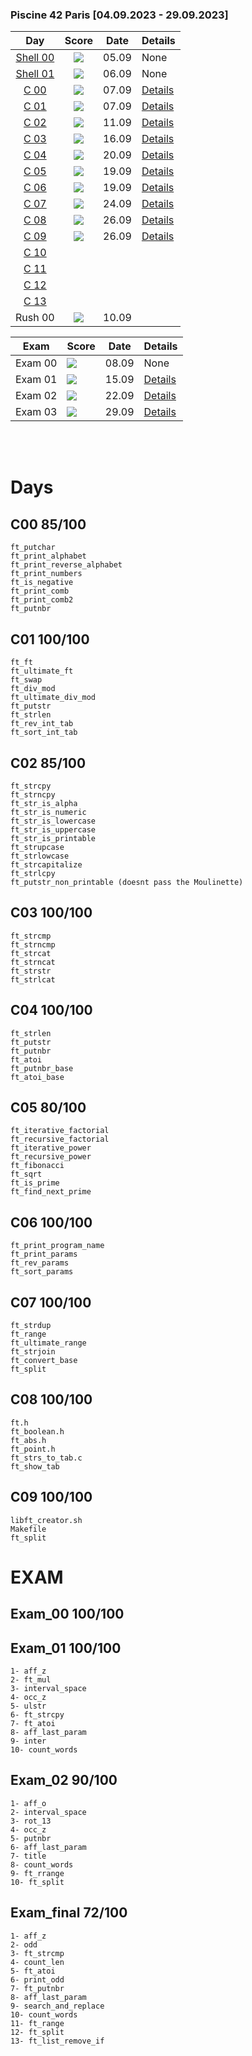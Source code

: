 ### Piscine 42 Paris [04.09.2023 - 29.09.2023]




| Day | Score | Date | Details |
|:---:|:-----:|:----:|---------|
| <a href="https://github.com/Baarrbb/42-piscine/tree/master/SH00">Shell 00</a> | <img src="https://badge.nimon.fr/api/v2/clxvo3eb3048601pgqc1udwjw/project/3287255"> | 05.09 | None |
| <a href="https://github.com/Baarrbb/42-piscine/tree/master/SH01">Shell 01</a> | <img src="https://badge.nimon.fr/api/v2/clxvo3eb3048601pgqc1udwjw/project/3290022"> | 06.09 | None |
| <a href="https://github.com/Baarrbb/42-piscine/tree/master/C00">C 00</a> | <img src="https://badge.nimon.fr/api/v2/clxvo3eb3048601pgqc1udwjw/project/3293940"> | 07.09 | [Details](#c00-85100-) |
| <a href="https://github.com/Baarrbb/42-piscine/tree/master/C01">C 01</a> | <img src="https://badge.nimon.fr/api/v2/clxvo3eb3048601pgqc1udwjw/project/3297137"> | 07.09 | [Details](#c01-100100-) |
| <a href="https://github.com/Baarrbb/42-piscine/tree/master/C02">C 02</a> | <img src="https://badge.nimon.fr/api/v2/clxvo3eb3048601pgqc1udwjw/project/3298247"> | 11.09 | [Details](#c02-85100-) |
| <a href="https://github.com/Baarrbb/42-piscine/tree/master/C03">C 03</a> | <img src="https://badge.nimon.fr/api/v2/clxvo3eb3048601pgqc1udwjw/project/3301830"> | 16.09 | [Details](#c03-100100-) |
| <a href="https://github.com/Baarrbb/42-piscine/tree/master/C04">C 04</a> | <img src="https://badge.nimon.fr/api/v2/clxvo3eb3048601pgqc1udwjw/project/3304515"> | 20.09 | [Details](#c04-100100-) |
| <a href="https://github.com/Baarrbb/42-piscine/tree/master/C05">C 05</a> | <img src="https://badge.nimon.fr/api/v2/clxvo3eb3048601pgqc1udwjw/project/3317728"> | 19.09 | [Details](#c05-80100-) |
| <a href="https://github.com/Baarrbb/42-piscine/tree/master/C06">C 06</a> | <img src="https://badge.nimon.fr/api/v2/clxvo3eb3048601pgqc1udwjw/project/3317738"> | 19.09 | [Details](#c06-100100-) |
| <a href="https://github.com/Baarrbb/42-piscine/tree/master/C07">C 07</a> | <img src="https://badge.nimon.fr/api/v2/clxvo3eb3048601pgqc1udwjw/project/3322038"> | 24.09 | [Details](#c07-100100-) |
| <a href="https://github.com/Baarrbb/42-piscine/tree/master/C08">C 08</a> | <img src="https://badge.nimon.fr/api/v2/clxvo3eb3048601pgqc1udwjw/project/3324099"> | 26.09 | [Details](#c08-100100-) |
| <a href="https://github.com/Baarrbb/42-piscine/tree/master/C09">C 09</a> | <img src="https://badge.nimon.fr/api/v2/clxvo3eb3048601pgqc1udwjw/project/3331680"> | 26.09 | [Details](#c09-100100-) |
| <a href="https://github.com/Baarrbb/42-piscine/tree/master/C10">C 10</a> |  |  |  |  |
| <a href="https://github.com/Baarrbb/42-piscine/tree/master/C11">C 11</a> |  |  |  |  |
| <a href="https://github.com/Baarrbb/42-piscine/tree/master/C12">C 12</a> |  |  |  |  |
| <a href="https://github.com/Baarrbb/42-piscine/tree/master/C13">C 13</a> |  |  |  |  |
| Rush 00 | <img src="https://badge.nimon.fr/api/v2/clxvo3eb3048601pgqc1udwjw/project/3299555"> | 10.09 |  |  |


| Exam | Score | Date | Details |
|------|-------|------|-----------|
| Exam 00 | <img src="https://badge.nimon.fr/api/v2/clxvo3eb3048601pgqc1udwjw/project/3290909"> | 08.09 | None |
| Exam 01 | <img src="https://badge.nimon.fr/api/v2/clxvo3eb3048601pgqc1udwjw/project/3309162"> | 15.09 | [Details](#exam_01-100100) |
| Exam 02 | <img src="https://badge.nimon.fr/api/v2/clxvo3eb3048601pgqc1udwjw/project/3325316"> | 22.09 | [Details](#exam_02-90100) |
| Exam 03 | <img src="https://badge.nimon.fr/api/v2/clxvo3eb3048601pgqc1udwjw/project/3335855"> | 29.09 | [Details](#exam_final-72100) |

<br>
<br>

# Days
## C00 85/100 <br />
	ft_putchar
	ft_print_alphabet
	ft_print_reverse_alphabet
	ft_print_numbers
	ft_is_negative
	ft_print_comb
	ft_print_comb2
	ft_putnbr
## C01 100/100 <br />
	ft_ft
	ft_ultimate_ft
	ft_swap
	ft_div_mod
	ft_ultimate_div_mod
	ft_putstr
	ft_strlen
	ft_rev_int_tab
	ft_sort_int_tab
## C02 85/100 <br />
	ft_strcpy
	ft_strncpy
	ft_str_is_alpha
	ft_str_is_numeric
	ft_str_is_lowercase
	ft_str_is_uppercase
	ft_str_is_printable
	ft_strupcase
	ft_strlowcase
	ft_strcapitalize
	ft_strlcpy
	ft_putstr_non_printable (doesnt pass the Moulinette)
## C03 100/100 <br />
	ft_strcmp
	ft_strncmp
	ft_strcat
	ft_strncat
	ft_strstr
	ft_strlcat
## C04 100/100 <br />
	ft_strlen
	ft_putstr
	ft_putnbr
	ft_atoi
	ft_putnbr_base
	ft_atoi_base
## C05 80/100 <br />
	ft_iterative_factorial
	ft_recursive_factorial
	ft_iterative_power
	ft_recursive_power
	ft_fibonacci
	ft_sqrt
	ft_is_prime
	ft_find_next_prime
## C06 100/100 <br />
	ft_print_program_name
	ft_print_params
	ft_rev_params
	ft_sort_params
## C07 100/100 <br />
	ft_strdup
	ft_range
	ft_ultimate_range
	ft_strjoin
	ft_convert_base
	ft_split
## C08 100/100 <br />
	ft.h
	ft_boolean.h
	ft_abs.h
	ft_point.h
	ft_strs_to_tab.c
	ft_show_tab
## C09 100/100 <br />
	libft_creator.sh
	Makefile
	ft_split


# EXAM 
## Exam_00 100/100
## Exam_01 100/100
	1- aff_z
	2- ft_mul
	3- interval_space
	4- occ_z
	5- ulstr
	6- ft_strcpy
	7- ft_atoi
	8- aff_last_param
	9- inter
	10- count_words
## Exam_02 90/100
	1- aff_o
	2- interval_space
	3- rot_13
	4- occ_z
	5- putnbr
	6- aff_last_param
	7- title
	8- count_words
	9- ft_rrange
	10- ft_split
## Exam_final 72/100
	1- aff_z
	2- odd
	3- ft_strcmp
	4- count_len
	5- ft_atoi
	6- print_odd
	7- ft_putnbr
	8- aff_last_param
	9- search_and_replace
	10- count_words
	11- ft_range
	12- ft_split
	13- ft_list_remove_if
